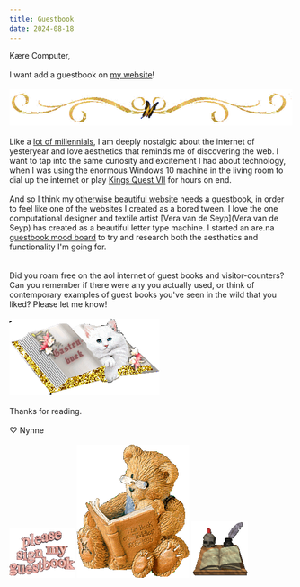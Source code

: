 ```yaml
---
title: Guestbook
date: 2024-08-18
---
```


Kære Computer,
\
\
I want add a guestbook on [my website](https://nynnechristoffersen.com/)!
\
\
![butterfly divider]( /asciidividers/butterfly-divider.gif)
\
\
Like a [lot of millennials](https://www.newyorker.com/culture/the-weekend-essay/coming-of-age-at-the-dawn-of-the-social-internet), I am deeply nostalgic about the internet of yesteryear and love aesthetics that reminds me of discovering the web. I want to tap into the same curiosity and excitement I had about technology, when I was using the enormous Windows 10 machine in the living room to dial up the internet or play [Kings Quest VII](https://youtu.be/7rfVE2JvLqA?feature=shared) for hours on end.
\
\
And so I think my [otherwise beautiful website](https://nynnechristoffersen.com/) needs a guestbook, in order to feel like one of the websites I created as a bored tween. I love the one computational designer and textile artist [Vera van de Seyp](Vera van de Seyp) has created as a beautiful letter type machine. I started an are.na [guestbook mood board](https://www.are.na/nynne-christoffersen/virtual-guestbook) to try and research both the aesthetics and functionality I'm going for.  
\
\
Did you roam free on the aol internet of guest books and visitor-counters? Can you remember if there were any you actually used, or think of contemporary examples of guest books you've seen in the wild that you liked? Please let me know!
\
\
![plz sign my guestbook]( /posts/guestbook1.gif)
\
\
Thanks for reading.
\
\
♡ Nynne
\
\
![plz sign my guestbook]( /posts/guestbook2.gif)
![plz sign my guestbook]( /posts/guestbook3.gif)
![plz sign my guestbook]( /posts/guestbook.gif)

